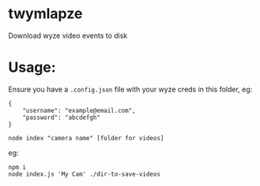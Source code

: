 # twymlapze

Download wyze video events to disk

# Usage:

Ensure you have a `.config.json` file with your wyze creds in this folder, eg:

```
{
    "username": "example@email.com",
    "password": "abcdefgh"
}
```

`node index "camera name" [folder for videos]`

eg: 
```
npm i
node index.js 'My Cam' ./dir-to-save-videos
```